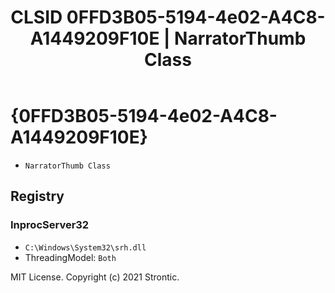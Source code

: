 ﻿---
title: "CLSID 0FFD3B05-5194-4e02-A4C8-A1449209F10E | NarratorThumb Class"
excerpt: What is COM-Object CLSID 0FFD3B05-5194-4e02-A4C8-A1449209F10E?
---

# {0FFD3B05-5194-4e02-A4C8-A1449209F10E}

* `NarratorThumb Class`

## Registry


### InprocServer32

* `C:\Windows\System32\srh.dll`
* ThreadingModel: `Both`

MIT License. Copyright (c) 2021 Strontic.


